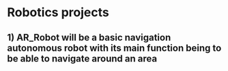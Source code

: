 # Robotics projects

## 1) AR_Robot will be a basic navigation autonomous robot with its main function being to be able to navigate around an area
